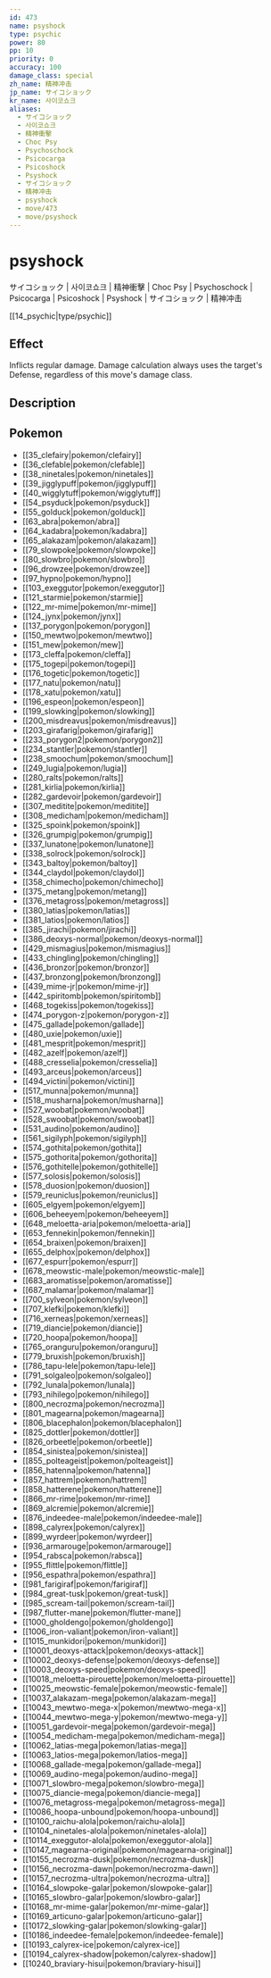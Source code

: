 ```yaml
---
id: 473
name: psyshock
type: psychic
power: 80
pp: 10
priority: 0
accuracy: 100
damage_class: special
zh_name: 精神冲击
jp_name: サイコショック
kr_name: 사이코쇼크
aliases:
  - サイコショック
  - 사이코쇼크
  - 精神衝擊
  - Choc Psy
  - Psychoschock
  - Psicocarga
  - Psicoshock
  - Psyshock
  - サイコショック
  - 精神冲击
  - psyshock
  - move/473
  - move/psyshock
---
```

# psyshock
    
サイコショック | 사이코쇼크 | 精神衝擊 | Choc Psy | Psychoschock | Psicocarga | Psicoshock | Psyshock | サイコショック | 精神冲击

[[14_psychic|type/psychic]]

## Effect

Inflicts regular damage.  Damage calculation always uses the target's Defense, regardless of this move's damage class.

## Description



## Pokemon

- [[35_clefairy|pokemon/clefairy]]
- [[36_clefable|pokemon/clefable]]
- [[38_ninetales|pokemon/ninetales]]
- [[39_jigglypuff|pokemon/jigglypuff]]
- [[40_wigglytuff|pokemon/wigglytuff]]
- [[54_psyduck|pokemon/psyduck]]
- [[55_golduck|pokemon/golduck]]
- [[63_abra|pokemon/abra]]
- [[64_kadabra|pokemon/kadabra]]
- [[65_alakazam|pokemon/alakazam]]
- [[79_slowpoke|pokemon/slowpoke]]
- [[80_slowbro|pokemon/slowbro]]
- [[96_drowzee|pokemon/drowzee]]
- [[97_hypno|pokemon/hypno]]
- [[103_exeggutor|pokemon/exeggutor]]
- [[121_starmie|pokemon/starmie]]
- [[122_mr-mime|pokemon/mr-mime]]
- [[124_jynx|pokemon/jynx]]
- [[137_porygon|pokemon/porygon]]
- [[150_mewtwo|pokemon/mewtwo]]
- [[151_mew|pokemon/mew]]
- [[173_cleffa|pokemon/cleffa]]
- [[175_togepi|pokemon/togepi]]
- [[176_togetic|pokemon/togetic]]
- [[177_natu|pokemon/natu]]
- [[178_xatu|pokemon/xatu]]
- [[196_espeon|pokemon/espeon]]
- [[199_slowking|pokemon/slowking]]
- [[200_misdreavus|pokemon/misdreavus]]
- [[203_girafarig|pokemon/girafarig]]
- [[233_porygon2|pokemon/porygon2]]
- [[234_stantler|pokemon/stantler]]
- [[238_smoochum|pokemon/smoochum]]
- [[249_lugia|pokemon/lugia]]
- [[280_ralts|pokemon/ralts]]
- [[281_kirlia|pokemon/kirlia]]
- [[282_gardevoir|pokemon/gardevoir]]
- [[307_meditite|pokemon/meditite]]
- [[308_medicham|pokemon/medicham]]
- [[325_spoink|pokemon/spoink]]
- [[326_grumpig|pokemon/grumpig]]
- [[337_lunatone|pokemon/lunatone]]
- [[338_solrock|pokemon/solrock]]
- [[343_baltoy|pokemon/baltoy]]
- [[344_claydol|pokemon/claydol]]
- [[358_chimecho|pokemon/chimecho]]
- [[375_metang|pokemon/metang]]
- [[376_metagross|pokemon/metagross]]
- [[380_latias|pokemon/latias]]
- [[381_latios|pokemon/latios]]
- [[385_jirachi|pokemon/jirachi]]
- [[386_deoxys-normal|pokemon/deoxys-normal]]
- [[429_mismagius|pokemon/mismagius]]
- [[433_chingling|pokemon/chingling]]
- [[436_bronzor|pokemon/bronzor]]
- [[437_bronzong|pokemon/bronzong]]
- [[439_mime-jr|pokemon/mime-jr]]
- [[442_spiritomb|pokemon/spiritomb]]
- [[468_togekiss|pokemon/togekiss]]
- [[474_porygon-z|pokemon/porygon-z]]
- [[475_gallade|pokemon/gallade]]
- [[480_uxie|pokemon/uxie]]
- [[481_mesprit|pokemon/mesprit]]
- [[482_azelf|pokemon/azelf]]
- [[488_cresselia|pokemon/cresselia]]
- [[493_arceus|pokemon/arceus]]
- [[494_victini|pokemon/victini]]
- [[517_munna|pokemon/munna]]
- [[518_musharna|pokemon/musharna]]
- [[527_woobat|pokemon/woobat]]
- [[528_swoobat|pokemon/swoobat]]
- [[531_audino|pokemon/audino]]
- [[561_sigilyph|pokemon/sigilyph]]
- [[574_gothita|pokemon/gothita]]
- [[575_gothorita|pokemon/gothorita]]
- [[576_gothitelle|pokemon/gothitelle]]
- [[577_solosis|pokemon/solosis]]
- [[578_duosion|pokemon/duosion]]
- [[579_reuniclus|pokemon/reuniclus]]
- [[605_elgyem|pokemon/elgyem]]
- [[606_beheeyem|pokemon/beheeyem]]
- [[648_meloetta-aria|pokemon/meloetta-aria]]
- [[653_fennekin|pokemon/fennekin]]
- [[654_braixen|pokemon/braixen]]
- [[655_delphox|pokemon/delphox]]
- [[677_espurr|pokemon/espurr]]
- [[678_meowstic-male|pokemon/meowstic-male]]
- [[683_aromatisse|pokemon/aromatisse]]
- [[687_malamar|pokemon/malamar]]
- [[700_sylveon|pokemon/sylveon]]
- [[707_klefki|pokemon/klefki]]
- [[716_xerneas|pokemon/xerneas]]
- [[719_diancie|pokemon/diancie]]
- [[720_hoopa|pokemon/hoopa]]
- [[765_oranguru|pokemon/oranguru]]
- [[779_bruxish|pokemon/bruxish]]
- [[786_tapu-lele|pokemon/tapu-lele]]
- [[791_solgaleo|pokemon/solgaleo]]
- [[792_lunala|pokemon/lunala]]
- [[793_nihilego|pokemon/nihilego]]
- [[800_necrozma|pokemon/necrozma]]
- [[801_magearna|pokemon/magearna]]
- [[806_blacephalon|pokemon/blacephalon]]
- [[825_dottler|pokemon/dottler]]
- [[826_orbeetle|pokemon/orbeetle]]
- [[854_sinistea|pokemon/sinistea]]
- [[855_polteageist|pokemon/polteageist]]
- [[856_hatenna|pokemon/hatenna]]
- [[857_hattrem|pokemon/hattrem]]
- [[858_hatterene|pokemon/hatterene]]
- [[866_mr-rime|pokemon/mr-rime]]
- [[869_alcremie|pokemon/alcremie]]
- [[876_indeedee-male|pokemon/indeedee-male]]
- [[898_calyrex|pokemon/calyrex]]
- [[899_wyrdeer|pokemon/wyrdeer]]
- [[936_armarouge|pokemon/armarouge]]
- [[954_rabsca|pokemon/rabsca]]
- [[955_flittle|pokemon/flittle]]
- [[956_espathra|pokemon/espathra]]
- [[981_farigiraf|pokemon/farigiraf]]
- [[984_great-tusk|pokemon/great-tusk]]
- [[985_scream-tail|pokemon/scream-tail]]
- [[987_flutter-mane|pokemon/flutter-mane]]
- [[1000_gholdengo|pokemon/gholdengo]]
- [[1006_iron-valiant|pokemon/iron-valiant]]
- [[1015_munkidori|pokemon/munkidori]]
- [[10001_deoxys-attack|pokemon/deoxys-attack]]
- [[10002_deoxys-defense|pokemon/deoxys-defense]]
- [[10003_deoxys-speed|pokemon/deoxys-speed]]
- [[10018_meloetta-pirouette|pokemon/meloetta-pirouette]]
- [[10025_meowstic-female|pokemon/meowstic-female]]
- [[10037_alakazam-mega|pokemon/alakazam-mega]]
- [[10043_mewtwo-mega-x|pokemon/mewtwo-mega-x]]
- [[10044_mewtwo-mega-y|pokemon/mewtwo-mega-y]]
- [[10051_gardevoir-mega|pokemon/gardevoir-mega]]
- [[10054_medicham-mega|pokemon/medicham-mega]]
- [[10062_latias-mega|pokemon/latias-mega]]
- [[10063_latios-mega|pokemon/latios-mega]]
- [[10068_gallade-mega|pokemon/gallade-mega]]
- [[10069_audino-mega|pokemon/audino-mega]]
- [[10071_slowbro-mega|pokemon/slowbro-mega]]
- [[10075_diancie-mega|pokemon/diancie-mega]]
- [[10076_metagross-mega|pokemon/metagross-mega]]
- [[10086_hoopa-unbound|pokemon/hoopa-unbound]]
- [[10100_raichu-alola|pokemon/raichu-alola]]
- [[10104_ninetales-alola|pokemon/ninetales-alola]]
- [[10114_exeggutor-alola|pokemon/exeggutor-alola]]
- [[10147_magearna-original|pokemon/magearna-original]]
- [[10155_necrozma-dusk|pokemon/necrozma-dusk]]
- [[10156_necrozma-dawn|pokemon/necrozma-dawn]]
- [[10157_necrozma-ultra|pokemon/necrozma-ultra]]
- [[10164_slowpoke-galar|pokemon/slowpoke-galar]]
- [[10165_slowbro-galar|pokemon/slowbro-galar]]
- [[10168_mr-mime-galar|pokemon/mr-mime-galar]]
- [[10169_articuno-galar|pokemon/articuno-galar]]
- [[10172_slowking-galar|pokemon/slowking-galar]]
- [[10186_indeedee-female|pokemon/indeedee-female]]
- [[10193_calyrex-ice|pokemon/calyrex-ice]]
- [[10194_calyrex-shadow|pokemon/calyrex-shadow]]
- [[10240_braviary-hisui|pokemon/braviary-hisui]]

